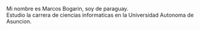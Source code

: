 Mi nombre es Marcos Bogarin, soy de paraguay. <br/>
Estudio la carrera de ciencias informaticas en la Universidad Autonoma de Asuncion. <br/>
